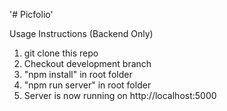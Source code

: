 '# Picfolio' 

Usage Instructions (Backend Only)
1. git clone this repo
2. Checkout development branch
3. "npm install" in root folder
4. "npm run server" in root folder
5. Server is now running on http://localhost:5000
